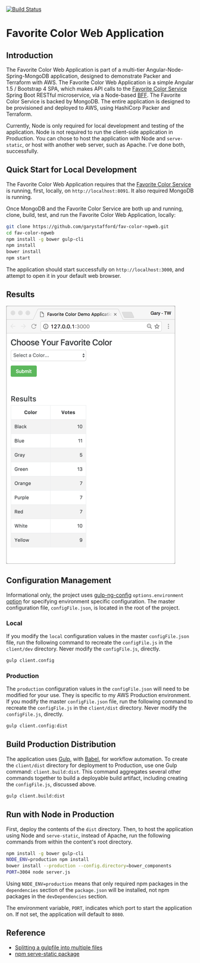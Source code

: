 [![Build Status](https://travis-ci.org/garystafford/fav-color-ngweb.svg?branch=master)](https://travis-ci.org/garystafford/fav-color-ngweb)

# Favorite Color Web Application

## Introduction

The Favorite Color Web Application is part of a multi-tier Angular-Node-Spring-MongoDB application, designed to demonstrate Packer and Terraform with AWS. The Favorite Color Web Application is a simple Angular 1.5 / Bootstrap 4 SPA, which makes API calls to the [Favorite Color Service](https://github.com/garystafford/fav-color-service) Spring Boot RESTful microservice, via a Node-based [BFF](http://samnewman.io/patterns/architectural/bff/). The Favorite Color Service is backed by MongoDB. The entire application is designed to be provisioned and deployed to AWS, using HashiCorp Packer and Terraform.

Currently, Node is only required for local development and testing of the application. Node is not required to run the client-side application in Production. You can chose to host the application with Node and `serve-static`, or host with another web server, such as Apache. I've done both, successfully.

## Quick Start for Local Development

The Favorite Color Web Application requires that the [Favorite Color Service](https://github.com/garystafford/fav-color-service) is running, first, locally, on `http://localhost:8091`. It also required MongoDB is running.

Once MongoDB and the Favorite Color Service are both up and running, clone, build, test, and run the Favorite Color Web Application, locally:

```bash
git clone https://github.com/garystafford/fav-color-ngweb.git
cd fav-color-ngweb
npm install -g bower gulp-cli
npm install
bower install
npm start
```

The application should start successfully on `http://localhost:3000`, and attempt to open it in your default web browser.

## Results

![Web UI](WebUI.png)

## Configuration Management

Informational only, the project uses [gulp-ng-config](https://www.npmjs.com/package/gulp-ng-config) `options.environment` [option](https://www.npmjs.com/package/gulp-ng-config#optionsenvironment) for specifying environment specific configuration. The master configuration file, `configFile.json`, is located in the root of the project.

### Local

If you modify the `local` configuration values in the master `configFile.json` file, run the following command to recreate the `configFile.js` in the `client/dev` directory. Never modify the `configFile.js`, directly.

```bash
gulp client.config
```

### Production

The `production` configuration values in the `configFile.json` will need to be modified for your use. They is specific to my AWS Production environment. If you modify the master `configFile.json` file, run the following command to recreate the `configFile.js` in the `client/dist` directory. Never modify the `configFile.js`, directly.

```bash
gulp client.config:dist
```

## Build Production Distribution

The application uses [Gulp](http://gulpjs.com/), with [Babel](https://www.npmjs.com/package/gulp-babel), for workflow automation. To create the `client/dist` directory for deployment to Production, use one Gulp command: `client.build:dist`. This command aggregates several other commands together to build a deployable build artifact, including creating the `configFile.js`, discussed above.

```bash
gulp client.build:dist
```

## Run with Node in Production

First, deploy the contents of the `dist` directory. Then, to host the application using Node and `serve-static`, instead of Apache, run the following commands from within the content's root directory.

```bash
npm install -g bower gulp-cli
NODE_ENV=production npm install
bower install --production --config.directory=bower_components
PORT=3004 node server.js
```

Using `NODE_ENV=production` means that only required npm packages in the `dependencies` section of the `package.json` will be installed, not npm packages in the `devDependencies` section.

The environment variable, `PORT`, indicates which port to start the application on. If not set, the application will default to `8080`.

## Reference

- [Splitting a gulpfile into multiple files](http://macr.ae/article/splitting-gulpfile-multiple-files.html)
- [npm serve-static package](https://www.npmjs.com/package/serve-static)
